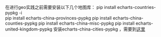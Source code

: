 在进行geo实践之前需要安装以下几个地图库：
pip install echarts-countries-pypkg  -i      
pip install echarts-china-provinces-pypkg 
pip install echarts-china-counties-pypkg
pip install echarts-china-misc-pypkg
pip install echarts-united-kingdom-pypkg
安装echarts-china-cities-pypkg ，需要到[这里](https://github.com/echarts-maps/echarts-china-cities-js/tree/58e83d41eaa36b1cfd5b850f4a5543b84fdd384b)